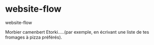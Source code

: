 # website-flow
website-flow

Morbier camenbert Etorki.....(par exemple, en écrivant une liste de tes fromages à pizza préférés). 